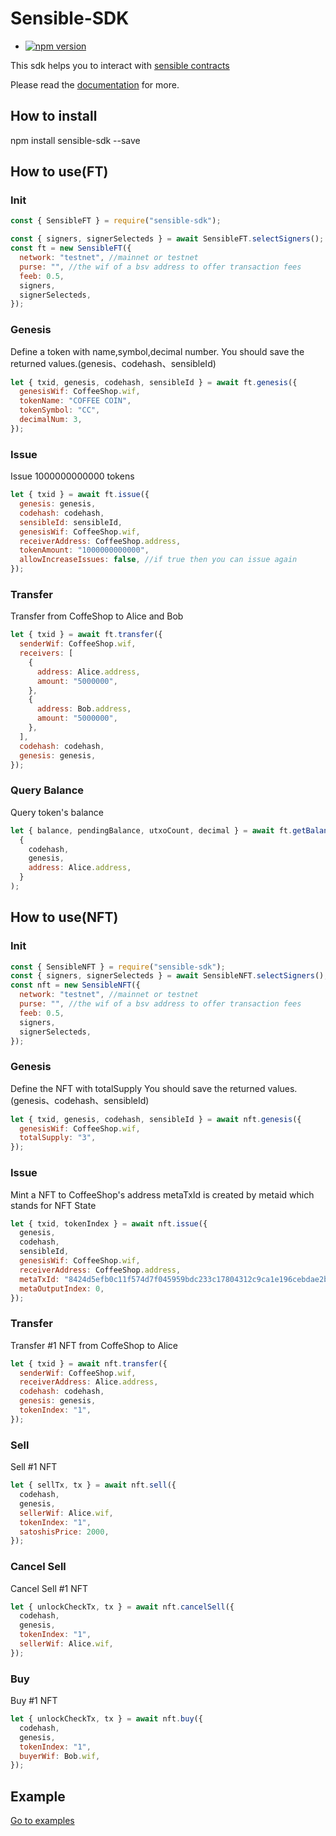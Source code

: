 # Sensible-SDK

- [![npm version](https://img.shields.io/npm/v/sensible-sdk.svg)](https://www.npmjs.com/package/sensible-sdk)

This sdk helps you to interact with [sensible contracts][sensible]

Please read the [documentation][docs] for more.

## How to install

npm install sensible-sdk --save

## How to use(FT)

### Init

```js
const { SensibleFT } = require("sensible-sdk");

const { signers, signerSelecteds } = await SensibleFT.selectSigners();
const ft = new SensibleFT({
  network: "testnet", //mainnet or testnet
  purse: "", //the wif of a bsv address to offer transaction fees
  feeb: 0.5,
  signers,
  signerSelecteds,
});
```

### Genesis

Define a token with name,symbol,decimal number.
You should save the returned values.(genesis、codehash、sensibleId)

```js
let { txid, genesis, codehash, sensibleId } = await ft.genesis({
  genesisWif: CoffeeShop.wif,
  tokenName: "COFFEE COIN",
  tokenSymbol: "CC",
  decimalNum: 3,
});
```

### Issue

Issue 1000000000000 tokens

```js
let { txid } = await ft.issue({
  genesis: genesis,
  codehash: codehash,
  sensibleId: sensibleId,
  genesisWif: CoffeeShop.wif,
  receiverAddress: CoffeeShop.address,
  tokenAmount: "1000000000000",
  allowIncreaseIssues: false, //if true then you can issue again
});
```

### Transfer

Transfer from CoffeShop to Alice and Bob

```js
let { txid } = await ft.transfer({
  senderWif: CoffeeShop.wif,
  receivers: [
    {
      address: Alice.address,
      amount: "5000000",
    },
    {
      address: Bob.address,
      amount: "5000000",
    },
  ],
  codehash: codehash,
  genesis: genesis,
});
```

### Query Balance

Query token's balance

```js
let { balance, pendingBalance, utxoCount, decimal } = await ft.getBalanceDetail(
  {
    codehash,
    genesis,
    address: Alice.address,
  }
);
```

## How to use(NFT)

### Init

```js
const { SensibleNFT } = require("sensible-sdk");
const { signers, signerSelecteds } = await SensibleNFT.selectSigners();
const nft = new SensibleNFT({
  network: "testnet", //mainnet or testnet
  purse: "", //the wif of a bsv address to offer transaction fees
  feeb: 0.5,
  signers,
  signerSelecteds,
});
```

### Genesis

Define the NFT with totalSupply
You should save the returned values.(genesis、codehash、sensibleId)

```js
let { txid, genesis, codehash, sensibleId } = await nft.genesis({
  genesisWif: CoffeeShop.wif,
  totalSupply: "3",
});
```

### Issue

Mint a NFT to CoffeeShop's address
metaTxId is created by metaid which stands for NFT State

```js
let { txid, tokenIndex } = await nft.issue({
  genesis,
  codehash,
  sensibleId,
  genesisWif: CoffeeShop.wif,
  receiverAddress: CoffeeShop.address,
  metaTxId: "8424d5efb0c11f574d7f045959bdc233c17804312c9ca1e196cebdae2b2646ea",
  metaOutputIndex: 0,
});
```

### Transfer

Transfer #1 NFT from CoffeShop to Alice

```js
let { txid } = await nft.transfer({
  senderWif: CoffeeShop.wif,
  receiverAddress: Alice.address,
  codehash: codehash,
  genesis: genesis,
  tokenIndex: "1",
});
```

### Sell

Sell #1 NFT

```js
let { sellTx, tx } = await nft.sell({
  codehash,
  genesis,
  sellerWif: Alice.wif,
  tokenIndex: "1",
  satoshisPrice: 2000,
});
```

### Cancel Sell

Cancel Sell #1 NFT

```js
let { unlockCheckTx, tx } = await nft.cancelSell({
  codehash,
  genesis,
  tokenIndex: "1",
  sellerWif: Alice.wif,
});
```

### Buy

Buy #1 NFT

```js
let { unlockCheckTx, tx } = await nft.buy({
  codehash,
  genesis,
  tokenIndex: "1",
  buyerWif: Bob.wif,
});
```

## Example

<a href="https://github.com/sensible-contract/sensible-sdk/tree/master/examples">Go to examples</a>

[docs]: http://sensible-sdk.readthedocs.io/
[sensible]: https://sensiblecontract.org/
